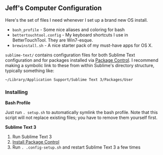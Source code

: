 ## Jeff's Computer Configuration
Here's the set of files I need whenever I set up a brand new OS install.

* `bash_profile` - Some nice aliases and coloring for bash
* `bettertouchtool.config` - My keyboard shortcuts I use in BetterTouchTool. They are Win7-esque.
* `brewinstall.sh` - A nice starter pack of my must-have apps for OS X.

`sublime-text/` contains configuration files for both Sublime Text configuration and for packages
installed via [Package Control](https://packagecontrol.io/installation). I recommend making a
symbolic link to these from within Sublime's directory structure, typically something like:

```
~/Library/Application Support/Sublime Text 3/Packages/User
```

### Installing
**Bash Profile**

Just run `. setup.sh` to automatically symlink the bash profile. Note that this script will not replace existing files; you have to remove them yourself first.

**Sublime Text 3**

1. Run Sublime Text 3
2. [Install Package Control](https://packagecontrol.io/installation)
3. Run `. .config-setup.sh` and restart Sublime Text 3 a few times

